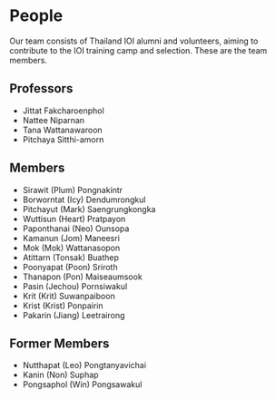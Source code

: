 # People

Our team consists of Thailand IOI alumni and volunteers, aiming to contribute to the IOI training camp and selection. These are the team members.

## Professors

- Jittat Fakcharoenphol
- Nattee Niparnan
- Tana Wattanawaroon
- Pitchaya Sitthi-amorn

## Members

- Sirawit (Plum) Pongnakintr
- Borworntat (Icy) Dendumrongkul
- Pitchayut (Mark) Saengrungkongka
- Wuttisun (Heart) Pratpayon
- Paponthanai (Neo) Ounsopa
- Kamanun (Jom) Maneesri
- Mok (Mok) Wattanasopon
- Atittarn (Tonsak) Buathep
- Poonyapat (Poon) Sriroth
- Thanapon (Pon) Maiseaumsook
- Pasin (Jechou) Pornsiwakul
- Krit (Krit) Suwanpaiboon
- Krist (Krist) Ponpairin
- Pakarin (Jiang) Leetrairong

## Former Members

- Nutthapat (Leo) Pongtanyavichai
- Kanin (Non) Suphap
- Pongsaphol (Win) Pongsawakul

